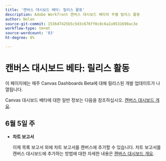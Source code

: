 ```yaml
---
title: '캔버스 대시보드 베타: 릴리스 활동'
description: Adobe Workfront 캔버스 대시보드 베타의 주별 릴리스 활동
author: Nolan
source-git-commit: 1536d7425b5c5d3c676ff0c8c6a2a9531690ac3e
workflow-type: tm+mt
source-wordcount: '83'
ht-degree: 0%

---
```



# 캔버스 대시보드 베타: 릴리스 활동

이 페이지에는 매주 Canvas Dashboards Beta에 대해 릴리스된 개발 업데이트가 나열됩니다.

Canvas 대시보드 베타에 대한 일반 정보는 다음을 참조하십시오. [캔버스 대시보드 개요](/help/quicksilver/reports-and-dashboards/dashboards/creating-and-managing-dashboards/canvas-dashboards-overview.md).

## 6월 5일 주

* **차트 보고서**

   이제 목록 보고서 외에 차트 보고서를 캔버스에 추가할 수 있습니다. 차트 보고서를 캔버스 대시보드에 추가하는 방법에 대한 자세한 내용은 [캔버스 대시보드 개요](/help/quicksilver/reports-and-dashboards/dashboards/creating-and-managing-dashboards/canvas-dashboards-overview.md).
